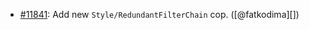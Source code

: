 * [#11841](https://github.com/rubocop/rubocop/pull/11841): Add new `Style/RedundantFilterChain` cop. ([@fatkodima][])
